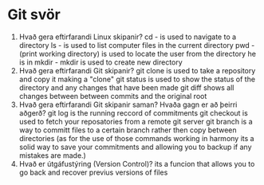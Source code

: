 # Git svör

1. Hvað gera eftirfarandi Linux skipanir?
    cd -
    is used to navigate to a directory
    ls -
    is used to list computer files in the current directory
    pwd -
    (print working directory) is used to locate the user from the directory he is in
    mkdir -
    mkdir is used to create new directory
2. Hvað gera eftirfarandi Git skipanir?
    git clone
    is used to take a repository and copy it making a "clone"
    git status
    is used to show the status of the directory and any changes that have been made
    git diff
    shows all changes between between commits and the original root
3. Hvað gera eftirfarandi Git skipanir saman? Hvaða gagn er að þeirri aðgerð?
    git log
    is the running reccord of commitments
    git checkout
    is used to fetch your reposatories from a remote git server
    git branch
    is a way to committ files to a certain branch rather then copy between directories
    (as for the use of those commands working in harmony its a solid way to save your commitments and allowing you to backup if any mistakes are made.)
4. Hvað er útgáfustýring (Version Control)?
    its a funcion that allows you to go back and recover previus versions of files
    